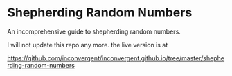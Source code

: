 # Shepherding Random Numbers

An incomprehensive guide to shepherding random numbers.

I will not update this repo any more. the live version is at

https://github.com/inconvergent/inconvergent.github.io/tree/master/shepherding-random-numbers
